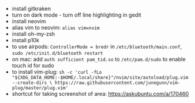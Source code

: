 - install gitkraken
- turn on dark mode
		- turn off line highlighting in gedit
- install neovim
- alias vim to neovim: `alias vim=nvim`
- install oh-my-zsh
- install p10k
- to use airpods: `ControllerMode = bredr` in `/etc/bluetooth/main.conf`, `sudo /etc/init.d/bluetooth restart`
- on mac: add `auth sufficient pam_tid.so` to `/etc/pam.d/sudo` to enable touch id for sudo
- to install vim-plug:
`sh -c 'curl -fLo "${XDG_DATA_HOME:-$HOME/.local/share}"/nvim/site/autoload/plug.vim --create-dirs \
       https://raw.githubusercontent.com/junegunn/vim-plug/master/plug.vim'`
- shortcut for taking screenshot of area: https://askubuntu.com/a/170460
